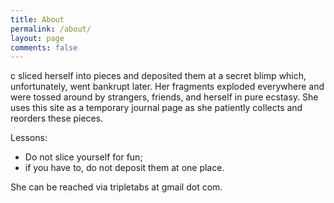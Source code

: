 ```yaml
---
title: About
permalink: /about/
layout: page
comments: false
---
```


c sliced herself into pieces and deposited them at a secret blimp which, unfortunately, went bankrupt later. Her fragments exploded everywhere and were tossed around by strangers, friends, and herself in pure ecstasy. She uses this site as a temporary journal page as she patiently collects and reorders these pieces.

Lessons:  
- Do not slice yourself for fun;
- if you have to, do not deposit them at one place.

She can be reached via tripletabs at gmail dot com.
